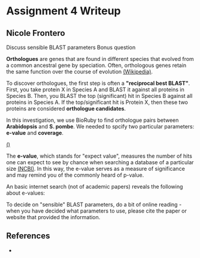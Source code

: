 # Assignment 4 Writeup
## Nicole Frontero

Discuss sensible BLAST parameters
Bonus question

**Orthologues** are genes that are found in different species that evolved from a common ancestral gene by speciation.  Often, orthologous genes retain the same function over the course of evolution [(Wikipedia)](https://en.wikipedia.org/wiki/Orthology).

To discover orthologues, the first step is often a **"reciprocal best BLAST"**.  First, you take protein X in Species A and BLAST it against all proteins in Species B.  Then, you BLAST the top (significant) hit in Species B against all proteins in Species A.  If the top/significant hit is Protein X, then these two proteins are considered **orthologue candidates**.  

In this investigation, we use BioRuby to find orthologue pairs between **Arabidopsis** and **S. pombe**.  We needed to spcify two particular parameters: **e-value** and **coverage**.

[()]()

The **e-value**, which stands for "expect value", measures the number of hits one can expect to see by chance when searching a database of a particular size [(NCBI)](https://blast.ncbi.nlm.nih.gov/Blast.cgi?CMD=Web&PAGE_TYPE=BlastDocs&DOC_TYPE=FAQ).  In this way, the e-value serves as a measure of significance and may remind you of the commonly heard of p-value.  

An basic internet search (not of academic papers) reveals the following about e-values: 


To decide on "sensible" BLAST parameters, do a bit of online reading - when you have decided what parameters to use, please cite the paper or website that provided the information.


## References

- 

